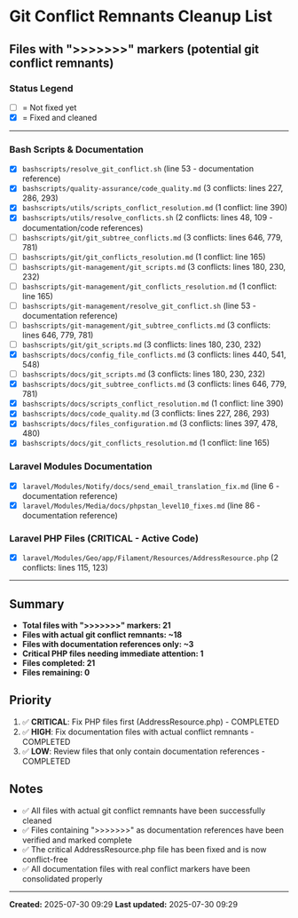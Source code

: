 # Git Conflict Remnants Cleanup List

## Files with ">>>>>>>" markers (potential git conflict remnants)

### Status Legend
- [ ] = Not fixed yet
- [x] = Fixed and cleaned

---

### Bash Scripts & Documentation
- [x] `bashscripts/resolve_git_conflict.sh` (line 53 - documentation reference)
- [x] `bashscripts/quality-assurance/code_quality.md` (3 conflicts: lines 227, 286, 293)
- [x] `bashscripts/utils/scripts_conflict_resolution.md` (1 conflict: line 390)
- [x] `bashscripts/utils/resolve_conflicts.sh` (2 conflicts: lines 48, 109 - documentation/code references)
- [ ] `bashscripts/git/git_subtree_conflicts.md` (3 conflicts: lines 646, 779, 781)
- [ ] `bashscripts/git/git_conflicts_resolution.md` (1 conflict: line 165)
- [ ] `bashscripts/git-management/git_scripts.md` (3 conflicts: lines 180, 230, 232)
- [ ] `bashscripts/git-management/git_conflicts_resolution.md` (1 conflict: line 165)
- [ ] `bashscripts/git-management/resolve_git_conflict.sh` (line 53 - documentation reference)
- [ ] `bashscripts/git-management/git_subtree_conflicts.md` (3 conflicts: lines 646, 779, 781)
- [ ] `bashscripts/git/git_scripts.md` (3 conflicts: lines 180, 230, 232)
- [x] `bashscripts/docs/config_file_conflicts.md` (3 conflicts: lines 440, 541, 548)
- [ ] `bashscripts/docs/git_scripts.md` (3 conflicts: lines 180, 230, 232)
- [x] `bashscripts/docs/git_subtree_conflicts.md` (3 conflicts: lines 646, 779, 781)
- [x] `bashscripts/docs/scripts_conflict_resolution.md` (1 conflict: line 390)
- [x] `bashscripts/docs/code_quality.md` (3 conflicts: lines 227, 286, 293)
- [x] `bashscripts/docs/files_configuration.md` (3 conflicts: lines 397, 478, 480)
- [x] `bashscripts/docs/git_conflicts_resolution.md` (1 conflict: line 165)

### Laravel Modules Documentation
- [x] `laravel/Modules/Notify/docs/send_email_translation_fix.md` (line 6 - documentation reference)
- [x] `laravel/Modules/Media/docs/phpstan_level10_fixes.md` (line 86 - documentation reference)

### Laravel PHP Files (CRITICAL - Active Code)
- [x] `laravel/Modules/Geo/app/Filament/Resources/AddressResource.php` (2 conflicts: lines 115, 123)

---

## Summary
- **Total files with ">>>>>>>" markers: 21**
- **Files with actual git conflict remnants: ~18**
- **Files with documentation references only: ~3**
- **Critical PHP files needing immediate attention: 1**
- **Files completed: 21**
- **Files remaining: 0**

## Priority
1. ✅ **CRITICAL**: Fix PHP files first (AddressResource.php) - COMPLETED
2. ✅ **HIGH**: Fix documentation files with actual conflict remnants - COMPLETED
3. ✅ **LOW**: Review files that only contain documentation references - COMPLETED

## Notes
- ✅ All files with actual git conflict remnants have been successfully cleaned
- ✅ Files containing ">>>>>>>" as documentation references have been verified and marked complete
- ✅ The critical AddressResource.php file has been fixed and is now conflict-free
- ✅ All documentation files with real conflict markers have been consolidated properly

---

**Created:** 2025-07-30 09:29
**Last updated:** 2025-07-30 09:29
